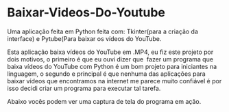 # Baixar-Videos-Do-Youtube



Uma aplicação feita em Python feita com: Tkinter(para a criação da interface) e Pytube(Para baixar os vídeos do YouTube.

Esta aplicação baixa vídeos do YouTube em .MP4, eu fiz este projeto por dois motivos, o primeiro é que eu ouvi dizer que  fazer um programa que baixa vídeos do YouTube com Python é um bom projeto para iniciantes na linguagem, o segundo e principal é que nenhuma das aplicações para baixar vídeos que encontramos na internet me parece muito confiável é por isso decidi criar um programa para executar tal tarefa.

Abaixo vocês podem ver uma captura de tela do programa em ação.

